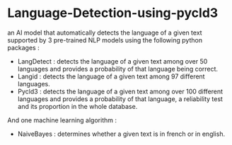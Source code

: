 # Language-Detection-using-pycld3
an AI model that automatically detects the language of a given text supported by 3 pre-trained NLP models using the following python packages :

- LangDetect : detects the language of a given text among over 50 languages and provides a probability of that language being correct.
- Langid : detects the language of a given text among 97 different languages.
- Pycld3 : detects the language of a given text among over 100 different languages and provides a probability of that language, a reliability test and its proportion in the whole database.

And one machine learning algorithm :
- NaiveBayes : determines whether a given text is in french or in english.
